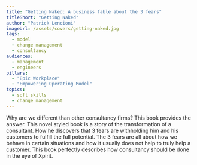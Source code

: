 ```yaml
---
title: "Getting Naked: A business fable about the 3 fears" 
titleShort: "Getting Naked"
author: "Patrick Lencioni"
imageUrl: /assets/covers/getting-naked.jpg
tags:
  - model
  - change management
  - consultancy
audiences: 
  - management
  - engineers
pillars:
  - "Epic Workplace"
  - "Empowering Operating Model"
topics:
  - soft skills
  - change management
---
```


Why are we different than other consultancy firms? This book provides the answer. This novel styled book is a story of the transformation of a consultant. How he discovers that 3 fears are withholding him and his customers to fulfill the full potential. The 3 fears are all about how we behave in certain situations and how it usually does not help to truly help a customer. This book perfectly describes how consultancy should be done in the eye of Xpirit.